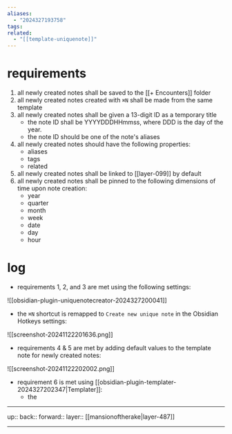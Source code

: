 ```yaml
---
aliases:
  - "2024327193758"
tags: 
related:
  - "[[template-uniquenote]]"
---
```


# requirements

1. all newly created notes shall be saved to the [[+ Encounters]] folder
2.  all newly created notes created with `⌘N` shall be made from the same template
3. all newly created notes shall be given a 13-digit ID as a temporary title
	- the note ID shall be YYYYDDDHHmmss, where DDD is the day of the year.
	- the note ID should be one of the note's aliases
4. all newly created notes should have the following properties:
	- aliases
	- tags
	- related
5. all newly created notes shall be linked to [[layer-099]] by default
6. all newly created notes shall be pinned to the following dimensions of time upon note creation:
	- year
	- quarter
	- month
	- week
	- date
	- day
	- hour

# log

- requirements 1, 2, and 3 are met using the following settings:

![[obsidian-plugin-uniquenotecreator-2024327200041]]

- the `⌘N` shortcut is remapped to `Create new unique note` in the Obsidian Hotkeys settings:

![[screenshot-20241122201636.png]]

- requirements 4 & 5 are met by adding default values to the template note for newly created notes:

![[screenshot-20241122202002.png]]

- requirement 6 is met using [[obsidian-plugin-templater-2024327202347|Templater]]:
	- the 



***

up:: 
back:: 
forward:: 
layer:: [[mansionoftherake|layer-487]]

***
